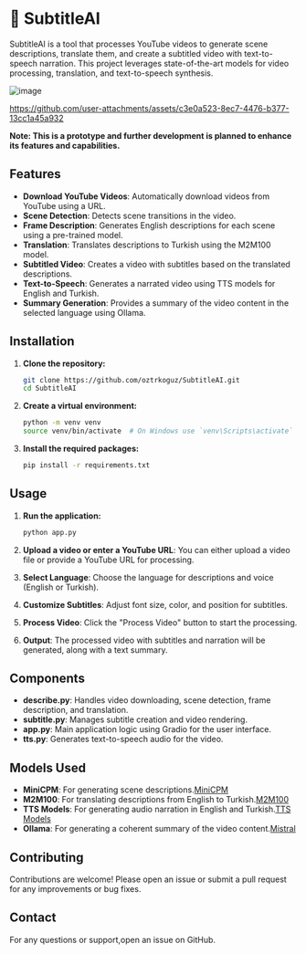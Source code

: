 # 🎥 SubtitleAI
SubtitleAI is a tool that processes YouTube videos to generate scene descriptions, translate them, and create a subtitled video with text-to-speech narration. This project leverages state-of-the-art models for video processing, translation, and text-to-speech synthesis.

![image](https://github.com/user-attachments/assets/b363a364-edcf-4c42-90f7-c0d941e0aef3)



https://github.com/user-attachments/assets/c3e0a523-8ec7-4476-b377-13cc1a45a932





**Note: This is a prototype and further development is planned to enhance its features and capabilities.**


## Features

- **Download YouTube Videos**: Automatically download videos from YouTube using a URL.
- **Scene Detection**: Detects scene transitions in the video.
- **Frame Description**: Generates English descriptions for each scene using a pre-trained model.
- **Translation**: Translates descriptions to Turkish using the M2M100 model.
- **Subtitled Video**: Creates a video with subtitles based on the translated descriptions.
- **Text-to-Speech**: Generates a narrated video using TTS models for English and Turkish.
- **Summary Generation**: Provides a summary of the video content in the selected language using Ollama.

## Installation

1. **Clone the repository:**
   ```bash
   git clone https://github.com/oztrkoguz/SubtitleAI.git
   cd SubtitleAI
   ```

2. **Create a virtual environment:**
   ```bash
   python -m venv venv
   source venv/bin/activate  # On Windows use `venv\Scripts\activate`
   ```

3. **Install the required packages:**
   ```bash
   pip install -r requirements.txt
   ```

## Usage

1. **Run the application:**
   ```bash
   python app.py
   ```

2. **Upload a video or enter a YouTube URL**: You can either upload a video file or provide a YouTube URL for processing.

3. **Select Language**: Choose the language for descriptions and voice (English or Turkish).

4. **Customize Subtitles**: Adjust font size, color, and position for subtitles.

5. **Process Video**: Click the "Process Video" button to start the processing.

6. **Output**: The processed video with subtitles and narration will be generated, along with a text summary.

## Components

- **describe.py**: Handles video downloading, scene detection, frame description, and translation.
- **subtitle.py**: Manages subtitle creation and video rendering.
- **app.py**: Main application logic using Gradio for the user interface.
- **tts.py**: Generates text-to-speech audio for the video.

## Models Used

- **MiniCPM**: For generating scene descriptions.[MiniCPM](https://huggingface.co/openbmb/MiniCPM-o-2_6)
- **M2M100**: For translating descriptions from English to Turkish.[M2M100](https://huggingface.co/facebook/m2m100_418M)
- **TTS Models**: For generating audio narration in English and Turkish.[TTS Models](https://huggingface.co/soohyunn/glow-tts)
- **Ollama**: For generating a coherent summary of the video content.[Mistral](https://ollama.com/library/mistral)


## Contributing

Contributions are welcome! Please open an issue or submit a pull request for any improvements or bug fixes.

## Contact

For any questions or support,open an issue on GitHub.
